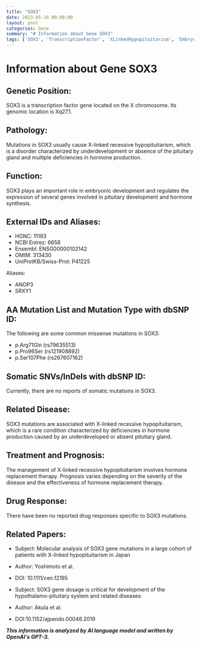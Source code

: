 ```yaml
---
title: "SOX3"
date: 2023-05-16 00:00:00
layout: post
categories: Gene
summary: "# Information about Gene SOX3"
tags: ['SOX3', 'TranscriptionFactor', 'XLinkedHypopituitarism', 'EmbryonicDevelopment', 'HormoneProduction', 'Mutation', 'HormoneReplacementTherapy', 'PituitaryGland']
---
```


# Information about Gene SOX3

## Genetic Position:
SOX3 is a transcription factor gene located on the X chromosome. Its genomic location is Xq27.1.

## Pathology:
Mutations in SOX3 usually cause X-linked recessive hypopituitarism, which is a disorder characterized by underdevelopment or absence of the pituitary gland and multiple deficiencies in hormone production.

## Function:
SOX3 plays an important role in embryonic development and regulates the expression of several genes involved in pituitary development and hormone synthesis.

## External IDs and Aliases:
- HGNC: 11193
- NCBI Entrez: 6658
- Ensembl: ENSG00000102142
- OMIM: 313430
- UniProtKB/Swiss-Prot: P41225

Aliases:
- ANOP3
- SRXY1

## AA Mutation List and Mutation Type with dbSNP ID:
The following are some common missense mutations in SOX3:
- p.Arg71Gln (rs79635513)
- p.Pro96Ser (rs121908892)
- p.Ser107Phe (rs267607162)

## Somatic SNVs/InDels with dbSNP ID:
Currently, there are no reports of somatic mutations in SOX3.

## Related Disease:
SOX3 mutations are associated with X-linked recessive hypopituitarism, which is a rare condition characterized by deficiencies in hormone production caused by an underdeveloped or absent pituitary gland. 

## Treatment and Prognosis:
The management of X-linked recessive hypopituitarism involves hormone replacement therapy. Prognosis varies depending on the severity of the disease and the effectiveness of hormone replacement therapy.

## Drug Response:
There have been no reported drug responses specific to SOX3 mutations.

## Related Papers:
- Subject: Molecular analysis of SOX3 gene mutations in a large cohort of patients with X-linked hypopituitarism in Japan
- Author: Yoshimoto et al.
- DOI: 10.1111/cen.12195

- Subject: SOX3 gene dosage is critical for development of the hypothalamo-pituitary system and related diseases
- Author: Akula et al.
- DOI:10.1152/ajpendo.00048.2019

**_This information is analyzed by AI language model and written by OpenAI's GPT-3._**